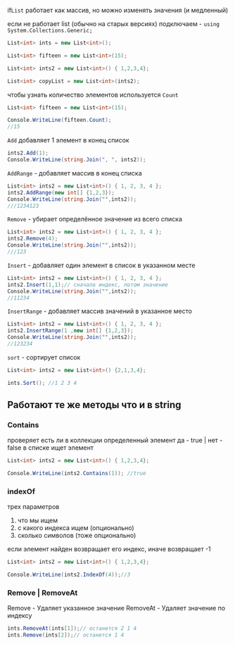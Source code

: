 if`List` работает как массив, но можно изменять значения (и медленный)

если не работает list (обычно на старых версиях) подключаем -  `using System.Collections.Generic;`

```cs
List<int> ints = new List<int>();

List<int> fifteen = new List<int>(15);

List<int> ints2 = new List<int>() { 1,2,3,4};

List<int> copyList = new List<int>(ints2);
```

чтобы узнать количество элементов используется `Count`
```cs
List<int> fifteen = new List<int>(15);

Console.WriteLine(fifteen.Count);
//15
```

`Add` добавляет 1 элемент в конец список
```cs
ints2.Add(1);
Console.WriteLine(string.Join(", ", ints2));
```

`AddRange` - добавляет массив в конец списка
```cs
List<int> ints2 = new List<int>() { 1, 2, 3, 4 };
ints2.AddRange(new int[] {1,2,3});
Console.WriteLine(string.Join("",ints2));
///1234123
```

`Remove` - убирает определённое значение из всего списка
```cs
List<int> ints2 = new List<int>() { 1, 2, 3, 4 };
ints2.Remove(4);
Console.WriteLine(string.Join("",ints2));
///123
```

`Insert` - добавляет один элемент в список в указанном месте
```cs
List<int> ints2 = new List<int>() { 1, 2, 3, 4 };
ints2.Insert(1,1);// сначала индекс, потом значение
Console.WriteLine(string.Join("",ints2));
//11234
```

`InsertRange` - добавляет массив значений в указанное место
```cs
List<int> ints2 = new List<int>() { 1, 2, 3, 4 };
ints2.InsertRange(1 ,new int[] {1,2,3});
Console.WriteLine(string.Join("",ints2));
//123234
```

`sort` - сортирует список
```cs
List<int> ints2 = new List<int>() {2,1,3,4};

ints.Sort(); //1 2 3 4
```


## Работают те же методы что и в string

### Contains

проверяет есть ли в коллекции определенный элемент
да - true | нет - false
в списке ищет элемент
```cs
List<int> ints2 = new List<int>() { 1,2,3,4};

Console.WriteLine(ints2.Contains(1)); //true
```

### indexOf 

 трех параметров 
1) что мы ищем
2) с какого индекса ищем (опционально)
3) сколько символов (тоже опционально)

если элемент найден возвращает его индекс, иначе возвращает -1
```cs
List<int> ints2 = new List<int>() { 1,2,3,4};

Console.WriteLine(ints2.IndexOf(4));//3
```

### Remove |  RemoveAt

Remove - Удаляет указанное значение 
RemoveAt - Удаляет значение по индексу
```cs
ints.RemoveAt(ints[1]);// останется 2 1 4
ints.Remove(ints[2]);// останется 1 4
```




